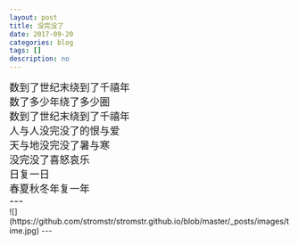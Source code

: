 ```yaml
---
layout: post
title: 没完没了
date: 2017-09-20
categories: blog
tags: []
description: no
---
```

<font size="4">
数到了世纪末绕到了千禧年<br/>数了多少年绕了多少圈<br/>数到了世纪末绕到了千禧年<br/>人与人没完没了的恨与爱<br/>天与地没完没了暑与寒<br/>没完没了喜怒哀乐<br/>日复一日<br/>春夏秋冬年复一年<br/>
---<br/>
</font>
![](https://github.com/stromstr/stromstr.github.io/blob/master/_posts/images/time.jpg)
---
